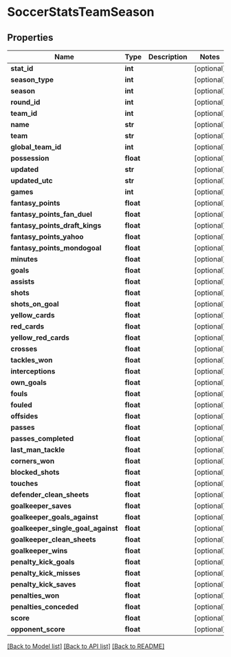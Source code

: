 # SoccerStatsTeamSeason

## Properties
Name | Type | Description | Notes
------------ | ------------- | ------------- | -------------
**stat_id** | **int** |  | [optional] 
**season_type** | **int** |  | [optional] 
**season** | **int** |  | [optional] 
**round_id** | **int** |  | [optional] 
**team_id** | **int** |  | [optional] 
**name** | **str** |  | [optional] 
**team** | **str** |  | [optional] 
**global_team_id** | **int** |  | [optional] 
**possession** | **float** |  | [optional] 
**updated** | **str** |  | [optional] 
**updated_utc** | **str** |  | [optional] 
**games** | **int** |  | [optional] 
**fantasy_points** | **float** |  | [optional] 
**fantasy_points_fan_duel** | **float** |  | [optional] 
**fantasy_points_draft_kings** | **float** |  | [optional] 
**fantasy_points_yahoo** | **float** |  | [optional] 
**fantasy_points_mondogoal** | **float** |  | [optional] 
**minutes** | **float** |  | [optional] 
**goals** | **float** |  | [optional] 
**assists** | **float** |  | [optional] 
**shots** | **float** |  | [optional] 
**shots_on_goal** | **float** |  | [optional] 
**yellow_cards** | **float** |  | [optional] 
**red_cards** | **float** |  | [optional] 
**yellow_red_cards** | **float** |  | [optional] 
**crosses** | **float** |  | [optional] 
**tackles_won** | **float** |  | [optional] 
**interceptions** | **float** |  | [optional] 
**own_goals** | **float** |  | [optional] 
**fouls** | **float** |  | [optional] 
**fouled** | **float** |  | [optional] 
**offsides** | **float** |  | [optional] 
**passes** | **float** |  | [optional] 
**passes_completed** | **float** |  | [optional] 
**last_man_tackle** | **float** |  | [optional] 
**corners_won** | **float** |  | [optional] 
**blocked_shots** | **float** |  | [optional] 
**touches** | **float** |  | [optional] 
**defender_clean_sheets** | **float** |  | [optional] 
**goalkeeper_saves** | **float** |  | [optional] 
**goalkeeper_goals_against** | **float** |  | [optional] 
**goalkeeper_single_goal_against** | **float** |  | [optional] 
**goalkeeper_clean_sheets** | **float** |  | [optional] 
**goalkeeper_wins** | **float** |  | [optional] 
**penalty_kick_goals** | **float** |  | [optional] 
**penalty_kick_misses** | **float** |  | [optional] 
**penalty_kick_saves** | **float** |  | [optional] 
**penalties_won** | **float** |  | [optional] 
**penalties_conceded** | **float** |  | [optional] 
**score** | **float** |  | [optional] 
**opponent_score** | **float** |  | [optional] 

[[Back to Model list]](../README.md#documentation-for-models) [[Back to API list]](../README.md#documentation-for-api-endpoints) [[Back to README]](../README.md)

